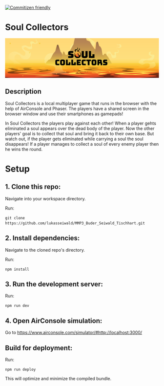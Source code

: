 [![Commitizen friendly](https://img.shields.io/badge/commitizen-friendly-brightgreen.svg)](http://commitizen.github.io/cz-cli/)

# Soul Collectors

![alt text](./Header.png)

## Description

Soul Collectors is a local multiplayer game that runs in the browser with the help of AirConsole and Phaser. The players have a shared screen in the browser window and use their smartphones as gamepads!

In Soul Collectors the players play against each other! When a player gehts eliminated a soul appears over the dead body of the player. Now the other players' goal is to collect that soul and bring it back to their own base. But watch out, if the player gets eliminated while carrying a soul the soul disappears! If a player manages to collect a soul of every enemy player then he wins the round.

# Setup

## 1. Clone this repo:

Navigate into your workspace directory.

Run:

```git clone https://github.com/lukasseiwald/MMP3_Buder_Seiwald_Tischhart.git```

## 2. Install dependencies:

Navigate to the cloned repo's directory.

Run:

```npm install```


## 3. Run the development server:

Run:

```npm run dev```


## 4. Open AirConsole simulation:

Go to https://www.airconsole.com/simulator/#http://localhost:3000/


## Build for deployment:

Run:

```npm run deploy```

This will optimize and minimize the compiled bundle.

